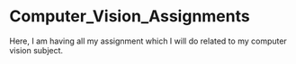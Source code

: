 # Computer_Vision_Assignments
Here, I am having all my assignment which I will do related to my computer vision subject.
